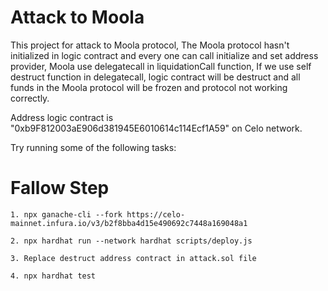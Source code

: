# Attack to Moola

This project for attack to Moola protocol, The Moola protocol hasn't  initialized in logic contract and every one can call initialize and set address provider, Moola use delegatecall in liquidationCall function, If  we use self destruct function in delegatecall, logic contract will be destruct and all funds in the Moola protocol will be frozen and protocol not working correctly.  


Address logic contract is "0xb9F812003aE906d381945E6010614c114Ecf1A59" on Celo network.

Try running some of the following tasks:
# Fallow Step
```shell
1. npx ganache-cli --fork https://celo-mainnet.infura.io/v3/b2f8bba4d15e490692c7448a169048a1

2. npx hardhat run --network hardhat scripts/deploy.js

3. Replace destruct address contract in attack.sol file

4. npx hardhat test
```
